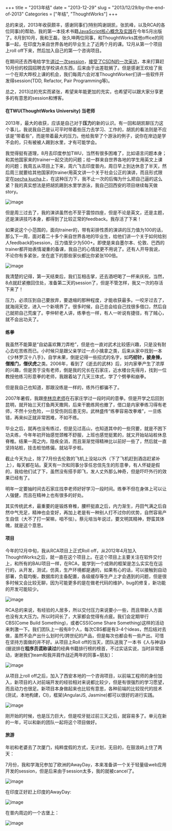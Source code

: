 +++
title = "2013年结"
date = "2013-12-29"
slug = "2013/12/29/by-the-end-of-2013"
Categories = ["年结", "ThoughtWorks"]
+++


总的来说，2013年收获颇丰，感谢同事们(特别鸣谢胡凯，张凯峰，以及RCA的各位同事)的帮助，我的第一本技术书籍[JavaScript核心概念及实践](http://icodeit.org/jsccp/)在今年5月出版了。8月到10月，我和王磊，张久坤两位同事，和ThoughtWorks其他office的同事一起，在印度为来自世界各地的毕业生上了近两个月的课。12月从第一个项目上roll off下来，然后加入自己的第一个咨询项目。

在期间还去西电给学生[讲过一次session](http://blog.csdn.net/gy0305/article/details/9117859)，[接受了CSDN的一次采访](http://www.csdn.net/article/2013-05-29/2815458)，本来打算赶10月份的校园招聘去学校讲点东西，后来由于出差耽搁了。但是感谢王欢给了我一个在郑大晔校上课的机会，我们每周六会对准ThoughtWorker们讲一些软件开发得session(TDD, Refactor, Pair Programming等)。

总之，2013过的充实而紧张，希望来年能更加的充实，也希望可以跟大家分享更多的有意思的session和博客。

#### 在TWU(ThoughtWorks University) 当老师

2013年，最大的收获，应该是自己对于**压力**的新的认识。有一回和胡凯聊压力这个事儿，我说我自己是认可平时带着些压力去学习、工作的，胡凯的看法则是不应该是“带着些”，而是带着最大的压力。他给我举了个游泳的例子，说你在岸边是学不会的，只有被被人踢到水里，才有可能学会。

我觉得挺有道理，8月去印度参加TWU，当然有很多困难了，比如语言问题本身；和其他国家来的trainer一起交流的问题；给一群来自世界各地的学生用英文上课的问题；我周五从项目上下来，周六飞去印度普内，周日早上到达休息了半天，然后周三就要给其他国家的trainer用英文讲一个关于社会公正的演讲，而且形式限定在[pecha kucha](http://www.pechakucha.org/)上，在这种压力下，我不止一次的后悔为什么把自己逼的这么紧？我的真实想法是把胡凯踢到水里学游泳，我自己回西安的项目继续每天做story。

![image](/images/2013/12/twu-prepare-resized.png)

但是周三过去了，我的演讲虽然也不至于震惊四座，但是不论是英文，还是主题，还是演讲技巧本身，都得到了比较正常的feedback。我存活了下来！

如果说这个小范围的，面向trainer的，带有彩排性质的演讲的压力值为100的话，那么下一周，面对着二十多个来自世界各地的毕业生，给他们讲一个关于如何给别人feedback的session，压力值至少为500+。即使是来自墨尔本、伦敦、巴西的trainer都开始表情凝重的备课，我自己的心情就更不用说了。还有人开导我说，不论你有多紧张，坐在底下的那些家伙都比你紧张100倍。

![image](/images/2013/12/twu-discuss-resized.png)

我清楚的记得，第一天结束后，我们互相击掌，还去酒吧喝了一杯来庆祝，当然，8点就赶紧撤回住处，准备第二天的session了，但是不管怎样，我又一次的存活下来了！

压力，必须压到自己要放弃，要退缩的那种程度，才能收获最多。一咬牙过去了，就海阔天空，进入一个新境界了。很多时候，自己总会给自己找很多借口，然后自己就把自己荒废了。李仲轩老人讲，练拳也一样，有人一听说有捷径，有了贼心，就不会出功夫了。

#### 练拳

我虽然不能算是“自幼喜欢舞刀弄枪”，但是也一直对武术比较感兴趣，只是没有耐心去吃苦练而已。小时候只是跟父亲学过一点小擒拿之类，后来从家中找到一本《少林罗汉十八手》，自学未果，倒是记得一些招式的名字，如**巧纫针，披身捶，僧推门，僧伏虎**之类。2006年，看到了《逝去的武林》后，对内家拳产生了浓厚的兴趣，但是苦于没有老师，倒是我的兄长在石家庄，近水楼台先得月，找到一位教授他练习形意拳的老师，我跟着站了几天三体式，学了个劈拳和崩拳。

但是我自己也知道，那跟没练是一样的，练外行都骗不了。

2007年暑假，我跟[李林京老师](http://v.youku.com/v_show/id_XMjIzNTIyMjY0.html)在石家庄学过一段时间的意拳。但是开学之后回到昆明，就开始三天打鱼两天撒网，后来干脆练网也撤了，借口是内家拳练习得有老师，不然十分危险，一旦受伤则后患无穷。武林盛传“练拳容易改拳难”，一旦练错，再来纠正就非常困难，不如不练。

毕业之后，就再也没有练过，但是见过高山，也知道其中的一些窍要，就是不困下功夫练，今年年初开始感觉颈椎不舒服，上班也感觉挺累的，就又开始站站桩休息脊椎。结果一周之内，隐疾全消，而且渐渐觉得精神比以前好一些了，然后就一直坚持站桩，技击桩怕练偏，就站平步桩。

截止今天为止，除了7月份去伦敦的飞机上没站以外（下了飞机赶到酒店赶紧补上），每天都在站。夏天有一次和同事分享任忠信先生的形意拳，有人怀疑是假的，我给他们试了下，虽然没有搭手即飞，发人丈外那么神奇，但是吓吓外行的效果已经有了。

明年一定要抽时间去石家庄找李老师好好学习一段时间。练拳不但在身体上可以让人强健，而且在精神上也有很多的好处。

其实传统武术，最重要的是锻炼脊椎，腰杆挺直之后，内力渐生，丹田气满之后自然中气充足，精神也会变好，再加上老是有一种别人打不过你的优势，自然容易产生自信（大不了打一架嘛，咱不怯）。蔡元培当年说过，要文明其精神，野蛮其体魄，就是这个意思。


#### 项目

今年的12月中旬，我从RCA项目上正式Roll off，从2012年4月加入ThoughtWorks之后，就一直在这个项目上。在这个项目上主要关注在软件交付上，和所有的BAU项目一样，在RCA，能学到一个成熟的框架是怎么实实在在运行的，从开发，测试，仿真，生产环境都是通的，如果有心的话，可以接触到自动部署，负载均衡，数据库的主备配置，各级缓存等生产上才会遇到的问题，但是很多时候又会比较无聊，因为可能更多的是在做老代码的维护，bug的修复，新功能的开发可能较少。

![image](/images/2013/12/rca-family-resized.png)

RCA总的来说，有经验的人居多，所以交付压力来说要小一些，而且带新人方面也没有太大压力。所以时间长了，大家都会觉得有点疲。我们会定期举行CBS(Come Build Something)，或者CSS(Come Share Something)这样的活动来刺激一下。我们团队上一般有8个人，每次CBS都是有3-4个ideas，然后结对去做，虽然不会产出什么划时代/跨世纪的产品，但是每次也都会有一些产出。可惜在坚持方面做的并不好。从项目上Roll off的当天，团队送我了一本书《人与神话》(据说排在**程序员谎称读过**的经典书籍排行榜的榜首，不过实话实说，当时非常感动，谢谢我们team和我并肩作战近两年的同事+朋友)：

![image](/images/2013/12/rca-memory-resized.png)

从项目上roll off之后，加入了西安本地的一个咨询项目，以前端工程师的身份加入，新项目的人对前端开发的经验相对来说都比较少，但是有很强烈的学习愿望，而且动力也很足。新项目本身做起来也比较有意思，各种前端的比较现代的技术(测试，本地构建，CI)，框架(AngularJS, Jasmine)都可以很好的进行实践。

![image](/images/2013/12/gis-front-end-resized.png)

刚开始的时候，也是压力巨大，但是咬牙挺过前三天之后，就容易多了。单元在新的一年，可以和新的团队一起将这个项目做好。

#### 旅游
年初和老婆去了次厦门，纯粹度假的方式，无计划，无目的，在鼓浪屿上住了两天：


7月份，我和学海兄参加了欧洲的AwayDay，本来准备讲一个关于轻量级web应用开发的session，但是后来由于session太多，我的就被cancel了。

![image](/images/2013/12/london-eye-resized.png)


在印度正好赶上印度的AwayDay:

![image](/images/2013/12/india-away-day-resized.png)

在普内周边的一个古堡上：

![image](/images/2013/12/india-hiking-resized.png)
